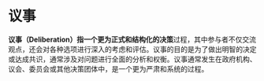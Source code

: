 # 议事

**议事（Deliberation）**指一个更为正式和结构化的**决策**过程，其中参与者不仅交流观点，还会对各种选项进行深入的考虑和评估。议事的目的是为了做出明智的决定或达成共识，通常涉及对问题进行全面的分析和权衡。议事通常发生在政府机构、议会、委员会或其他决策团体中，是一个更为严肃和系统的过程。

